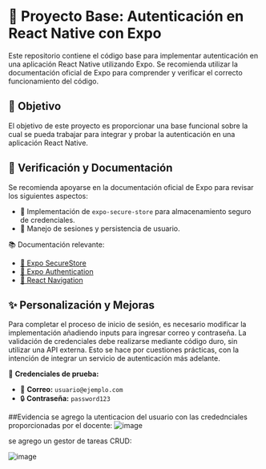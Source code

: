 # 🚀 Proyecto Base: Autenticación en React Native con Expo

Este repositorio contiene el código base para implementar autenticación en una aplicación React Native utilizando Expo. Se recomienda utilizar la documentación oficial de Expo para comprender y verificar el correcto funcionamiento del código.

## 🎯 Objetivo
El objetivo de este proyecto es proporcionar una base funcional sobre la cual se pueda trabajar para integrar y probar la autenticación en una aplicación React Native.

## 📖 Verificación y Documentación
Se recomienda apoyarse en la documentación oficial de Expo para revisar los siguientes aspectos:
- 🔐 Implementación de `expo-secure-store` para almacenamiento seguro de credenciales.
- 🔄 Manejo de sesiones y persistencia de usuario.

📚 Documentación relevante:
- [📌 Expo SecureStore](https://docs.expo.dev/versions/latest/sdk/securestore/)
- [📌 Expo Authentication](https://docs.expo.dev/guides/authentication/)
- [📌 React Navigation](https://reactnavigation.org/docs/getting-started/)

## ✨ Personalización y Mejoras
Para completar el proceso de inicio de sesión, es necesario modificar la implementación añadiendo inputs para ingresar correo y contraseña. 
La validación de credenciales debe realizarse mediante código duro, sin utilizar una API externa. Esto se hace por cuestiones prácticas, con la intención de integrar un servicio de autenticación más adelante.

🔑 **Credenciales de prueba:**
- 📧 **Correo:** `usuario@ejemplo.com`
- 🔒 **Contraseña:** `password123`

##Evidencia
se agrego la utenticacion del usuario con las credednciales proporcionadas por el docente:
![image](https://github.com/user-attachments/assets/bb528bb2-f171-4e5a-9d18-a83c3b1203a9)

se agrego un gestor de tareas CRUD:

![image](https://github.com/user-attachments/assets/64f75e40-3715-4ca1-b636-2266781c003a)



